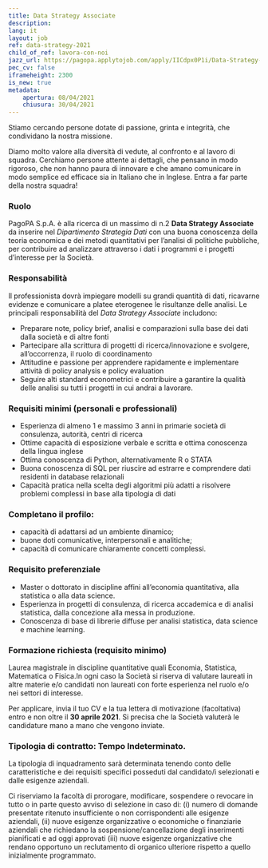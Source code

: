 ```yaml
---
title: Data Strategy Associate
description:
lang: it
layout: job
ref: data-strategy-2021
child_of_ref: lavora-con-noi
jazz_url: https://pagopa.applytojob.com/apply/IICdpx0P1i/Data-Strategy-Associate
pec_cv: false
iframeheight: 2300
is_new: true
metadata:
    apertura: 08/04/2021
    chiusura: 30/04/2021
---
```


Stiamo cercando persone dotate di passione, grinta e integrità, che condividano la nostra missione.

Diamo molto valore alla diversità di vedute, al confronto e al lavoro di squadra. Cerchiamo persone attente ai dettagli, che pensano in modo rigoroso, che non hanno paura di innovare e che amano comunicare in modo semplice ed efficace sia in Italiano che in Inglese.
Entra a far parte della nostra squadra!

### Ruolo

PagoPA S.p.A. è alla ricerca di un massimo di n.2 **Data Strategy Associate** da inserire nel _Dipartimento Strategia Dati_ con una buona conoscenza della teoria economica e dei metodi quantitativi per l’analisi di politiche pubbliche, per contribuire ad analizzare attraverso i dati i programmi e i progetti d’interesse per la Società. 

### Responsabilità

Il professionista dovrà impiegare modelli su grandi quantità di dati, ricavarne evidenze e comunicare a platee eterogenee le risultanze delle analisi.
Le principali responsabilità del _Data Strategy Associate_ includono:

- Preparare note, policy brief, analisi e comparazioni sulla base dei dati dalla società e di altre fonti
- Partecipare alla scrittura di progetti di ricerca/innovazione e svolgere, all’occorrenza, il ruolo di coordinamento
- Attitudine e passione per apprendere rapidamente e implementare  attività di policy analysis e policy evaluation
- Seguire alti standard econometrici e contribuire a garantire la qualità delle analisi su tutti i progetti in cui andrai a lavorare.

### Requisiti minimi (personali e professionali)

- Esperienza di almeno 1 e massimo 3  anni in primarie società di consulenza, autorità, centri di ricerca
- Ottime capacità di esposizione verbale e scritta e ottima conoscenza della lingua inglese 
- Ottima conoscenza di Python, alternativamente R o STATA
- Buona conoscenza di SQL per riuscire ad estrarre e comprendere dati residenti in database relazionali
- Capacità pratica nella scelta degli algoritmi più adatti a risolvere problemi complessi in base alla tipologia di dati

### Completano il profilo:

- capacità di adattarsi ad un ambiente dinamico;
- buone doti comunicative, interpersonali e analitiche;
- capacità di comunicare chiaramente concetti complessi.

### Requisito preferenziale

- Master o dottorato in discipline affini all’economia quantitativa, alla statistica o alla data science.
- Esperienza in progetti di consulenza, di ricerca accademica e di analisi statistica, dalla concezione alla messa in produzione.
- Conoscenza di base di librerie diffuse per analisi statistica, data science e machine learning.
 
### Formazione richiesta (requisito minimo)

Laurea magistrale in discipline quantitative quali Economia, Statistica, Matematica o Fisica.In ogni caso la Società si riserva di valutare laureati in altre materie e/o candidati non laureati con forte esperienza nel ruolo e/o nei settori di interesse.  
 
Per applicare, invia il tuo CV e la tua lettera di motivazione (facoltativa) entro e non oltre il **30 aprile 2021**. Si precisa che la Società valuterà le candidature mano a mano che vengono inviate.

### Tipologia di contratto: Tempo Indeterminato.
La tipologia di inquadramento sarà determinata tenendo conto delle caratteristiche e dei requisiti specifici posseduti dal candidato/i selezionati e dalle esigenze aziendali.

Ci riserviamo la facoltà di prorogare, modificare, sospendere o revocare in tutto o in parte questo avviso di selezione in caso di:  (i)  numero di domande presentate ritenuto insufficiente o non corrispondenti alle esigenze aziendali, (ii) nuove esigenze organizzative o economiche o finanziarie aziendali che richiedano la sospensione/cancellazione degli inserimenti pianificati e ad oggi approvati (iii) nuove esigenze organizzative che rendano opportuno un reclutamento di organico ulteriore rispetto a quello inizialmente programmato.

